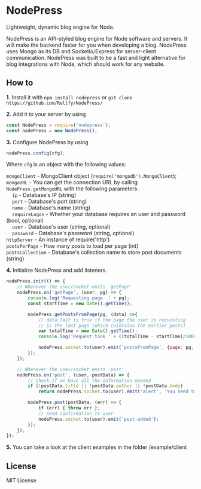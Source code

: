 # NodePress
Lightweight, dynamic blog engine for Node.

NodePress is an API-styled blog engine for Node software and servers. It will make the backend faster for you when developing a blog. NodePress uses Mongo as its DB and Socketio/Express for server-client communication. NodePress was built to be a fast and light alternative for blog integrations with Node, which should work for any website.

## How to

**1.** Install it with `npm install nodepress` or `git clone https://github.com/Rellfy/NodePress/`

**2.** Add it to your server by using

```javascript
const NodePress = require('nodepress');
const nodePress = new NodePress();
```

**3.** Configure NodePress by using 

```javascript
nodePress.config(cfg);
```

Where `cfg` is an object with the following values:

`mongoClient` - MongoClient object (`require('mongodb').MongoClient`);  
`mongoURL` - You can get the connection URL by calling `NodePress.getMongoURL` with the following parameters:  
&nbsp;&nbsp;&nbsp;&nbsp;`ip` - Database's IP (string)  
&nbsp;&nbsp;&nbsp;&nbsp;`port` - Database's port (string)  
&nbsp;&nbsp;&nbsp;&nbsp;`name` - Database's name (string)  
&nbsp;&nbsp;&nbsp;&nbsp;`requireLogon` - Whether your database requires an user and password (bool, optional)  
&nbsp;&nbsp;&nbsp;&nbsp;`user` - Database's user (string, optional)  
&nbsp;&nbsp;&nbsp;&nbsp;`password` - Database's password (string, optional)  
`httpServer` - An instance of require('http')  
`postsPerPage` - How many posts to load per page (int)  
`postsCollection` - Database's collection name to store post documents (string)  

**4.** Initialize NodePress and add listeners.

```javascript
nodePress.init(() => {
	// Whenever the user/socket emits 'getPage'
	nodePress.on('getPage', (user, pg) => {
		console.log('Requesting page  ' + pg);
		const startTime = new Date().getTime();

		nodePress.getPostsFromPage(pg, (data) =>{
			// data.last is true if the page the user is requesting
			// is the last page (which cointains the earlier posts)
			var totalTime = new Date().getTime();
			console.log('Request took ' + ((totalTime - startTime)/1000) + 's');

			nodePress.socket.to(user).emit('postsFromPage', {page: pg, posts: data.posts, last: data.last});
		});
	});

	// Whenever the user/socket emits 'post'
	nodePress.on('post', (user, postData) => {
		// Check if we have all the information needed
		if (!postData.title || !postData.author || !postData.body)
			return nodePress.socket.to(user).emit('alert', 'You need to fill in all the fields!');

		nodePress.post(postData, (err) => {
			if (err) { throw err };
			// Send confirmation to user
			nodePress.socket.to(user).emit('post-added');
		});
	});
});
``` 

**5.** You can take a look at the client examples in the folder /example/client

## License

MIT License
